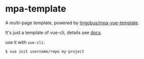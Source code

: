# mpa-template
A multi-page template, powered by [lingobus/mpa-vue-template](https://github.com/lingobus/mpa-vue-template).

It's just a template of vue-cli, details see [docs](https://github.com/vuejs/vue-cli/tree/master).

use it with `vue-cli`:
```shell
$ vue init username/repo my-project
```
